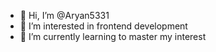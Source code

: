 - 👋 Hi, I’m @Aryan5331
- 👀 I’m interested in frontend development
- 🌱 I’m currently learning to master my interest

<!---
Aryan5331/Aryan5331 is a ✨ special ✨ repository because its `README.md` (this file) appears on your GitHub profile.
You can click the Preview link to take a look at your changes.
--->
